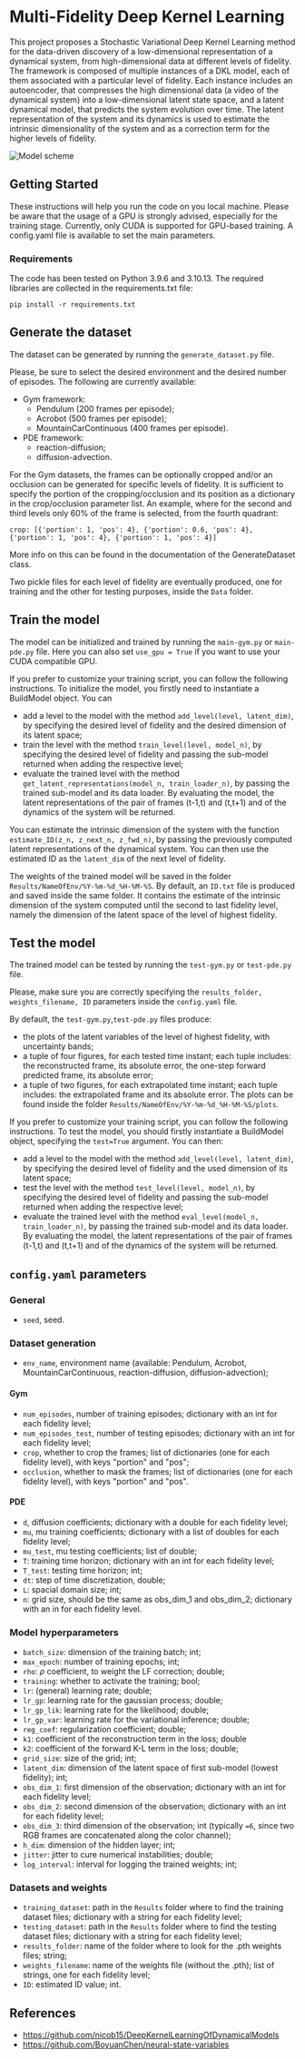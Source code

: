 # Multi-Fidelity Deep Kernel Learning
This project proposes a Stochastic Variational Deep Kernel Learning method for the data-driven discovery of a low-dimensional representation of a dynamical system, from high-dimensional data at different levels of fidelity.
The framework is composed of multiple instances of a DKL model, each of them associated with a particular level of fidelity. Each instance includes an autoencoder, that compresses the high dimensional data (a video of the dynamical system) into a low-dimensional latent state space, and a latent dynamical model, that predicts the system evolution over time. 
The latent representation of the system and its dynamics is used to estimate the intrinsic dimensionality of the system and as a correction term for the higher levels of fidelity.

![Model scheme](/Reports/model.png)

## Getting Started
These instructions will help you run the code on you local machine. Please be aware that the usage of a GPU is strongly advised, especially for the training stage. Currently, only CUDA is supported for GPU-based training.
A config.yaml file is available to set the main parameters.

### Requirements
The code has been tested on Python 3.9.6 and 3.10.13.
The required libraries are collected in the requirements.txt file:
```
pip install -r requirements.txt
```

## Generate the dataset
The dataset can be generated by running the `generate_dataset.py` file. 

Please, be sure to select the desired environment and the desired number of episodes. The following are currently available:
- Gym framework: 
  - Pendulum (200 frames per episode);
  - Acrobot (500 frames per episode);
  - MountainCarContinuous (400 frames per episode).
- PDE framework:
  - reaction-diffusion;
  - diffusion-advection.

For the Gym datasets, the frames can be optionally cropped and/or an occlusion can be generated for specific levels of fidelity. It is sufficient to specify the portion of the cropping/occlusion and its position as a dictionary in the crop/occlusion parameter list.
An example, where for the second and third levels only 60% of the frame is selected, from the fourth quadrant:
```
crop: [{'portion': 1, 'pos': 4}, {'portion': 0.6, 'pos': 4}, {'portion': 1, 'pos': 4}, {'portion': 1, 'pos': 4}]
```
More info on this can be found in the documentation of the GenerateDataset class.

Two pickle files for each level of fidelity are eventually produced, one for training and the other for testing purposes, inside the `Data` folder.

## Train the model
The model can be initialized and trained by running the `main-gym.py` or `main-pde.py` file. Here you can also set `use_gpu = True` if you want to use your CUDA compatible GPU.

If you prefer to customize your training script, you can follow the following instructions.
To initialize the model, you firstly need to instantiate a BuildModel object.
You can 
- add a level to the model with the method `add_level(level, latent_dim)`, by specifying the desired level of fidelity and the desired dimension of its latent space;
- train the level with the method `train_level(level, model_n)`, by specifying the desired level of fidelity and passing the sub-model returned when adding the respective level;
- evaluate the trained level with the method `get_latent_representations(model_n, train_loader_n)`, by passing the trained sub-model and its data loader. By evaluating the model, the latent representations of the pair of frames (t-1,t) and (t,t+1) and of the dynamics of the system will be returned.

You can estimate the intrinsic dimension of the system with the function `estimate_ID(z_n, z_next_n, z_fwd_n)`, by passing the previously computed latent representations of the dynamical system.
You can then use the estimated ID as the `latent_dim` of the next level of fidelity.

The weights of the trained model will be saved in the folder `Results/NameOfEnv/%Y-%m-%d_%H-%M-%S`.
By default, an `ID.txt` file is produced and saved inside the same folder. It contains the estimate of the intrinsic dimension of the system computed until the second to last fidelity level, namely the dimension of the latent space of the level of highest fidelity.

## Test the model
The trained model can be tested by running the `test-gym.py` or `test-pde.py` file. 

Please, make sure you are correctly specifying the `results_folder, weights_filename, ID` parameters inside the `config.yaml` file. 

By default, the `test-gym.py`,`test-pde.py` files produce:
- the plots of the latent variables of the level of highest fidelity, with uncertainty bands;
- a tuple of four figures, for each tested time instant; each tuple includes: the reconstructed frame, its absolute error, the one-step forward predicted frame, its absolute error;
- a tuple of two figures, for each extrapolated time instant; each tuple includes: the extrapolated frame and its absolute error.
The plots can be found inside the folder `Results/NameOfEnv/%Y-%m-%d_%H-%M-%S/plots`.

If you prefer to customize your training script, you can follow the following instructions.
To test the model, you should firstly instantiate a BuildModel object, specifying the `test=True` argument. 
You can then:
- add a level to the model with the method `add_level(level, latent_dim)`, by specifying the desired level of fidelity and the used dimension of its latent space;
- test the level with the method `test_level(level, model_n)`, by specifying the desired level of fidelity and passing the sub-model returned when adding the respective level;
- evaluate the trained level with the method `eval_level(model_n, train_loader_n)`, by passing the trained sub-model and its data loader. By evaluating the model, the latent representations of the pair of frames (t-1,t) and (t,t+1) and of the dynamics of the system will be returned.

## `config.yaml` parameters
### General
- `seed`, seed.

### Dataset generation
- `env_name`, environment name (available: Pendulum, Acrobot, MountainCarContinuous, reaction-diffusion, diffusion-advection);
  
#### Gym
- `num_episodes`, number of training episodes; dictionary with an int for each fidelity level;
- `num_episodes_test`, number of testing episodes; dictionary with an int for each fidelity level;
- `crop`, whether to crop the frames; list of dictionaries (one for each fidelity level), with keys "portion" and "pos";
- `occlusion`, whether to mask the frames; list of dictionaries (one for each fidelity level), with keys "portion" and "pos".

#### PDE
- `d`, diffusion coefficients; dictionary with a double for each fidelity level;
- `mu`, mu training coefficients; dictionary with a list of doubles for each fidelity level;
- `mu_test`, mu testing coefficients; list of double;
- `T`: training time horizon; dictionary with an int for each fidelity level;
- `T_test`: testing time horizon; int;
- `dt`: step of time discretization, double;
- `L`: spacial domain size; int;
- `n`: grid size, should be the same as obs_dim_1 and obs_dim_2; dictionary with an in for each fidelity level.

### Model hyperparameters
- `batch_size`: dimension of the training batch; int;
- `max_epoch`: number of training epochs; int;
- `rho`: $\rho$ coefficient, to weight the LF correction; double;
- `training`: whether to activate the training; bool;
- `lr`: (general) learning rate; double;
- `lr_gp`: learning rate for the gaussian process; double;
- `lr_gp_lik`: learning rate for the likelihood; double;
- `lr_gp_var`: learning rate for the variational inference; double;
- `reg_coef`: regularization coefficient; double;
- `k1`: coefficient of the reconstruction term in the loss; double
- `k2`: coefficient of the forward K-L term in the loss; double;
- `grid_size`: size of the grid; int;
- `latent_dim`: dimension of the latent space of first sub-model (lowest fidelity); int;
- `obs_dim_1`: first dimension of the observation; dictionary with an int for each fidelity level;
- `obs_dim_2`: second dimension of the observation; dictionary with an int for each fidelity level;
- `obs_dim_3`: third dimension of the observation; int (typically `=6`, since two RGB frames are concatenated along the color channel);
- `h_dim`: dimension of the hidden layer; int;
- `jitter`: jitter to cure numerical instabilities; double;
- `log_interval`: interval for logging the trained weights; int;

### Datasets and weights
- `training_dataset`: path in the `Results` folder where to find the training dataset files; dictionary with a string for each fidelity level;
- `testing_dataset`: path in the `Results` folder where to find the testing dataset files; dictionary with a string for each fidelity level;
- `results_folder`: name of the folder where to look for the .pth weights files; string;
- `weights_filename`: name of the weights file (without the .pth); list of strings, one for each fidelity level;
- `ID`: estimated ID value; int.


## References
- https://github.com/nicob15/DeepKernelLearningOfDynamicalModels
- https://github.com/BoyuanChen/neural-state-variables